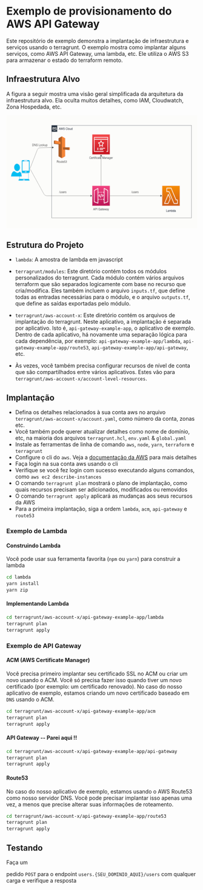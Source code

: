 # Exemplo de provisionamento do AWS API Gateway

Este repositório de exemplo demonstra a implantação de infraestrutura e serviços usando o terragrunt. O exemplo mostra como implantar alguns serviços, como AWS API Gateway, uma lambda, etc. Ele utiliza o AWS S3 para armazenar o estado do terraform remoto.

## Infraestrutura Alvo

A figura a seguir mostra uma visão geral simplificada da arquitetura da infraestrutura alvo. Ela oculta muitos detalhes, como IAM, Cloudwatch, Zona Hospedada, etc.

![Arquitetura Alvo Simplificada](./index.png)

## Estrutura do Projeto

- `lambda`: A amostra de lambda em javascript

- `terragrunt/modules`: Este diretório contém todos os módulos personalizados do terragrunt. Cada módulo contém vários arquivos terraform que são separados logicamente com base no recurso que cria/modifica. Eles também incluem o arquivo `inputs.tf`, que define todas as entradas necessárias para o módulo, e o arquivo `outputs.tf`, que define as saídas exportadas pelo módulo.

- `terragrunt/aws-account-x`: Este diretório contém os arquivos de implantação do terragrunt. Neste aplicativo, a implantação é separada por aplicativo. Isto é, `api-gateway-example-app`, o aplicativo de exemplo. Dentro de cada aplicativo, há novamente uma separação lógica para cada dependência, por exemplo: `api-gateway-example-app/lambda`, `api-gateway-example-app/route53`, `api-gateway-example-app/api-gateway`, etc.

- Às vezes, você também precisa configurar recursos de nível de conta que são compartilhados entre vários aplicativos. Estes vão para `terragrunt/aws-account-x/account-level-resources`.

## Implantação

- Defina os detalhes relacionados à sua conta aws no arquivo `terragrunt/aws-account-x/account.yaml`, como número da conta, zonas etc.
- Você também pode querer atualizar detalhes como nome de domínio, etc, na maioria dos arquivos `terragrunt.hcl`, `env.yaml` & `global.yaml`
- Instale as ferramentas de linha de comando `aws`, `node`, `yarn`, `terraform` e `terragrunt`
- Configure o cli do `aws`. Veja a [documentação da AWS](https://docs.aws.amazon.com/cli/latest/userguide/cli-chap-configure.html) para mais detalhes
- Faça login na sua conta aws usando o cli
- Verifique se você fez login com sucesso executando alguns comandos, como `aws ec2 describe-instances`
- O comando `terragrunt plan` mostrará o plano de implantação, como quais recursos precisam ser adicionados, modificados ou removidos
- O comando `terragrunt apply` aplicará as mudanças aos seus recursos da AWS
- Para a primeira implantação, siga a ordem `lambda`, `acm`, `api-gateway` e `route53`

### Exemplo de Lambda

#### Construindo Lambda

Você pode usar sua ferramenta favorita (`npm` ou `yarn`) para construir a lambda

```sh
cd lambda
yarn install
yarn zip
```

#### Implementando Lambda

```sh
cd terragrunt/aws-account-x/api-gateway-example-app/lambda 
terragrunt plan
terragrunt apply
```

### Exemplo de API Gateway

#### ACM (AWS Certificate Manager)

Você precisa primeiro implantar seu certificado SSL no ACM ou criar um novo usando o ACM. Você só precisa fazer isso quando tiver um novo certificado (por exemplo: um certificado renovado). No caso do nosso aplicativo de exemplo, estamos criando um novo certificado baseado em `DNS` usando o ACM.

```sh
cd terragrunt/aws-account-x/api-gateway-example-app/acm 
terragrunt plan
terragrunt apply
```

#### API Gateway -- Parei aqui !!

```sh
cd terragrunt/aws-account-x/api-gateway-example-app/api-gateway 
terragrunt plan
terragrunt apply
```

#### Route53

No caso do nosso aplicativo de exemplo, estamos usando o AWS Route53 como nosso servidor DNS. Você pode precisar implantar isso apenas uma vez, a menos que precise alterar suas informações de roteamento.

```sh
cd terragrunt/aws-account-x/api-gateway-example-app/route53 
terragrunt plan
terragrunt apply
```

## Testando

Faça um

 pedido `POST` para o endpoint `users.{SEU_DOMINIO_AQUI}/users` com qualquer carga e verifique a resposta